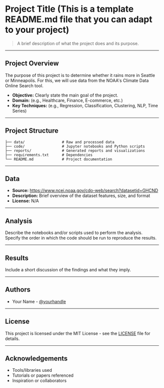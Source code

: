 # Project Title (This is a template README.md file that you can adapt to your project)

> A brief description of what the project does and its purpose.

---

## Project Overview


The purpose of this project is to determine whether it rains more in Seattle or Minneapolis. For this, we will use data from the NOAA's Climate Data Online Search tool. 

- **Objective:** Clearly state the main goal of the project.
- **Domain:** (e.g., Healthcare, Finance, E-commerce, etc.)
- **Key Techniques:** (e.g., Regression, Classification, Clustering, NLP, Time Series)

---

## Project Structure

```
├── data/                 # Raw and processed data
├── code/                 # Jupyter notebooks and Python scripts
├── reports/              # Generated reports and visualizations
├── requirements.txt      # Dependencies
└── README.md             # Project documentation
```

---

## Data

- **Source:** https://www.ncei.noaa.gov/cdo-web/search?datasetid=GHCND
- **Description:** Brief overview of the dataset features, size, and format
- **License:** N/A

---

## Analysis

Describe the notebooks and/or scripts used to perform the analysis. Specify the order in which the code should be run to reproduce the results.

---

## Results

Include a short discussion of the findings and what they imply.

---

## Authors

- Your Name - [@yourhandle](https://github.com/yourhandle)

---

## License

This project is licensed under the MIT License - see the [LICENSE](LICENSE) file for details.

---

## Acknowledgements

- Tools/libraries used
- Tutorials or papers referenced
- Inspiration or collaborators

